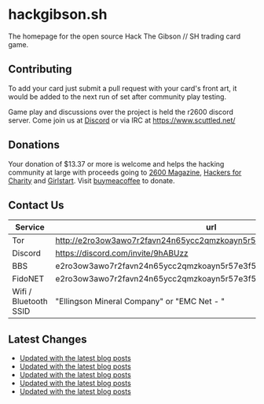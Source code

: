 # hackgibson.sh
The homepage for the open source Hack The Gibson // SH trading card game.


## Contributing

To add your card just submit a pull request with your card's front art, it would be added to the next run of set after community play testing.

Game play and discussions over the project is held the r2600 discord server. Come join us at [Discord](https://discord.com/invite/9hABUzz) or via IRC at https://www.scuttled.net/


## Donations

Your donation of $13.37 or more is welcome and helps the hacking community at large with proceeds going to [2600 Magazine](https://2600.com/), [Hackers for Charity](https://hackersforcharity.org) and [Girlstart](https://girlstart.org).  Visit [buymeacoffee](https://www.buymeacoffee.com/hackgibson.sh) to donate.


## Contact Us

Service | url
-|-
Tor | http://e2ro3ow3awo7r2favn24n65ycc2qmzkoayn5r57e3f56nvjwdcgg32ad.onion
Discord | https://discord.com/invite/9hABUzz
BBS | e2ro3ow3awo7r2favn24n65ycc2qmzkoayn5r57e3f56nvjwdcgg32ad.onion:23
FidoNET | e2ro3ow3awo7r2favn24n65ycc2qmzkoayn5r57e3f56nvjwdcgg32ad.onion:24554
Wifi / Bluetooth SSID | "Ellingson Mineral Company" or "EMC Net - <fidonet address>"

## Latest Changes
<!-- BLOG-POST-LIST:START -->
- [Updated with the latest blog posts](https://github.com/DFW2600/hackgibson.sh/commit/1fd516d3a2a99926ebc33d72c0833bca03a827d3)
- [Updated with the latest blog posts](https://github.com/DFW2600/hackgibson.sh/commit/67ceec53e841b5fc30f1a8c2e94ea48c782bb4b4)
- [Updated with the latest blog posts](https://github.com/DFW2600/hackgibson.sh/commit/7d002263c7211b333ad1d2d69611b66634fc7926)
- [Updated with the latest blog posts](https://github.com/DFW2600/hackgibson.sh/commit/021072b99abc509fd2b00f4c704fe69a3e60b16e)
- [Updated with the latest blog posts](https://github.com/DFW2600/hackgibson.sh/commit/879cdb0dde15dbcc0e220797eac15335ab676f51)
<!-- BLOG-POST-LIST:END -->
